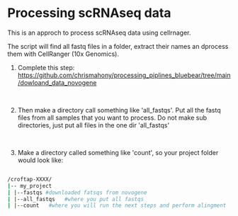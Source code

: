 # Processing scRNAseq data

This is an approch to process scRNAseq data using cellrnager. 
<br>

The script will find all fastq files in a folder, extract their names an dprocess them with CellRanger (10x Genomics). 
<br>


1. Complete this step: https://github.com/chrismahony/processing_piplines_bluebear/tree/main/dowloand_data_novogene
 <br>

2. Then make a directory call something like 'all_fastqs'. Put all the fastq files from all samples that you want to process.
   Do not make sub directories, just put all files in the one dir 'all_fastqs'
<br>

3. Make a directory called something like 'count', so your project folder would look like:

```bash

/croftap-XXXX/
|-- my_project
| |--fastqs #downloaded fatsqs from novogene
| |--all_fastqs   #where you put all fastqs
| |--count   #where you will run the next steps and perform alingment

```
